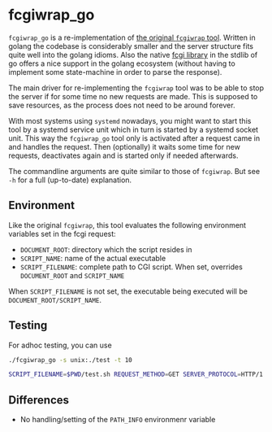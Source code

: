 <!--
SPDX-FileCopyrightText: 2025 2025 Lukas Heindl

SPDX-License-Identifier: MIT
-->

# fcgiwrap_go

`fcgiwrap_go` is a re-implementation of [the original `fcgiwrap`
tool](https://github.com/gnosek/fcgiwrap). Written in golang the codebase is
considerably smaller and the server structure fits quite well into the golang
idioms. Also the native [fcgi library](https://pkg.go.dev/net/http/fcgi) in the
stdlib of go offers a nice support in the golang ecosystem (without having to
implement some state-machine in order to parse the response).

The main driver for re-implementing the `fcgiwrap` tool was to be able to stop
the server if for some time no new requests are made. This is supposed to save
resources, as the process does not need to be around forever.

With most systems using `systemd` nowadays, you might want to start this tool by
a systemd service unit which in turn is started by a systemd socket unit. This
way the `fcgiwrap_go` tool only is activated after a request came in and handles
the request. Then (optionally) it waits some time for new requests, deactivates
again and is started only if needed afterwards.

The commandline arguments are quite similar to those of `fcgiwrap`. But see `-h`
for a full (up-to-date) explanation.

## Environment
Like the original `fcgiwrap`, this tool evaluates the following environment
variables set in the fcgi request:
- `DOCUMENT_ROOT`: directory which the script resides in
- `SCRIPT_NAME`: name of the actual executable
- `SCRIPT_FILENAME`: complete path to CGI script. When set, overrides
`DOCUMENT_ROOT` and `SCRIPT_NAME`

When `SCRIPT_FILENAME` is not set, the executable being executed will be
`DOCUMENT_ROOT/SCRIPT_NAME`.

## Testing
For adhoc testing, you can use
```bash
./fcgiwrap_go -s unix:./test -t 10
```
```bash
SCRIPT_FILENAME=$PWD/test.sh REQUEST_METHOD=GET SERVER_PROTOCOL=HTTP/1.1 cgi-fcgi -connect ./test $PWD/test.sh
```

## Differences
- No handling/setting of the `PATH_INFO` environmenr variable
